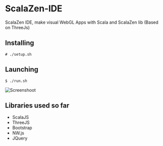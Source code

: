 # ScalaZen-IDE

ScalaZen IDE, make visual WebGL Apps with Scala and ScalaZen lib (Based on ThreeJs)

## Installing
```
# ./setup.sh
```

## Launching
```
$ ./run.sh
```

![Screenshoot](http://i.imgur.com/eepZySy.png?1)

## Libraries used so far  
- ScalaJS
- ThreeJS
- Bootstrap
- NW.js
- JQuery
